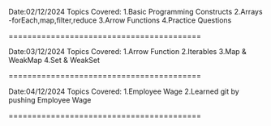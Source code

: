 
Date:02/12/2024 
Topics Covered: 
1.Basic Programming Constructs 
2.Arrays -forEach,map,filter,reduce 
3.Arrow Functions 
4.Practice Questions

=========================================

Date:03/12/2024
Topics Covered:
1.Arrow Function
2.Iterables
3.Map & WeakMap
4.Set & WeakSet

=========================================

Date:04/12/2024
Topics Covered:
1.Employee Wage
2.Learned git by pushing Employee Wage

=========================================
